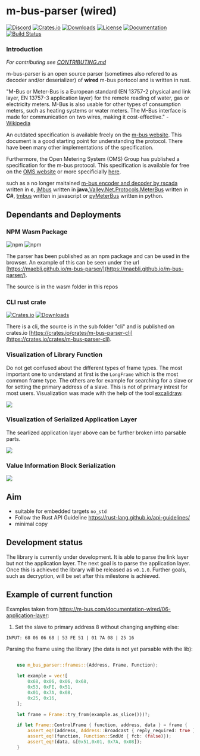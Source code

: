 
# m-bus-parser (wired)

[![Discord](https://img.shields.io/badge/Discord-Join%20Now-blue?style=flat&logo=Discord)](https://discord.gg/FfmecQ4wua)
[![Crates.io](https://img.shields.io/crates/v/m-bus-parser.svg)](https://crates.io/crates/m-bus-parser) [![Downloads](https://img.shields.io/crates/d/m-bus-parser.svg)](https://crates.io/crates/m-bus-parser) [![License](https://img.shields.io/crates/l/m-bus-parser.svg)](https://crates.io/crates/m-bus-parser) [![Documentation](https://docs.rs/m-bus-parser/badge.svg)](https://docs.rs/m-bus-parser) [![Build Status](https://github.com/maebli/m-bus-parser/actions/workflows/rust.yml/badge.svg)](https://github.com/maebli/m-bus-parser/actions/workflows/rust.yml)

### Introduction 

*For contributing see [CONTRIBUTING.md](./CONTRIBUTING.md)*

m-bus-parser is an open source parser (sometimes also refered to as decoder and/or deserializer) of **wired** m-bus portocol and is written in rust. 

"M-Bus or Meter-Bus is a European standard (EN 13757-2 physical and link layer, EN 13757-3 application layer) for the remote reading of water, gas or electricity meters. M-Bus is also usable for other types of consumption meters, such as heating systems or water meters. The M-Bus interface is made for communication on two wires, making it cost-effective." - [Wikipedia](https://en.wikipedia.org/wiki/Meter-Bus)

An outdated specification is available freely on the [m-bus website](https://m-bus.com/documentation). This document is a good starting point for understanding the protocol. There have been many other implementations of the specification. 

Furthermore, the Open Metering System (OMS) Group has published a specification for the m-bus protocol. This specification is available for free on the [OMS website](https://www.oms-group.org/en/) or more specificially [here](https://oms-group.org/en/open-metering-system/oms-specification).


 such as a no longer maitained [ m-bus encoder and decoder by rscada](https://github.com/rscada/libmbus) written in **c**, [jMbus](https://github.com/qvest-digital/jmbus) written in **java**,[Valley.Net.Protocols.MeterBus](https://github.com/sympthom/Valley.Net.Protocols.MeterBus/) written in **C#**, [tmbus](https://dev-lab.github.io/tmbus/) written in javascript or [pyMeterBus](https://github.com/ganehag/pyMeterBus) written in python.


## Dependants and Deployments

### NPM Wasm Package
![npm](https://img.shields.io/npm/dm/m-bus-parser-wasm-pack.svg) ![npm](https://img.shields.io/npm/v/m-bus-parser-wasm-pack.svg)

The parser has been published as an npm package and can be used in the browser. An example of this can be seen under the url [https://maebli.github.io/m-bus-parser/](https://maebli.github.io/m-bus-parser/).

The source is in the wasm folder in this repos 


### CLI rust crate
[![Crates.io](https://img.shields.io/crates/v/m-bus-parser-cli.svg)](https://crates.io/crates/m-bus-parser-cli) [![Downloads](https://img.shields.io/crates/d/m-bus-parser-cli.svg)](https://crates.io/crates/m-bus-parser-cli)

There is a cli, the source is in the sub folder "cli" and is published on crates.io [https://crates.io/crates/m-bus-parser-cli](https://crates.io/crates/m-bus-parser-cli).


### Visualization of Library Function

Do not get confused about the different types of frame types. The most important one to understand at first is the `LongFrame` which is the most common frame type. The others are for example for searching for a slave or for setting the primary address of a slave. This is not of primary intrest for most users. Visualization was made with the help of the tool [excalidraw](https://excalidraw.com/).

![](./resources/function.png)

### Visualization of Serialized Application Layer

The searlized application layer above can be further broken into parsable parts.

![](./resources/application-layer.png)


### Value Information Block Serialization

![](./resources/application-layer-valueinformationblock.png)

## Aim

- suitable for embedded targets `no_std`
- Follow the Rust API Guideline https://rust-lang.github.io/api-guidelines/
- minimal copy

## Development status 

The library is currently under development. It is able to parse the link layer but not the application layer. The next goal is to parse the application layer. Once this is achieved the library will be released as `v0.1.0`. Further goals, such as decryption, will be set after this milestone is achieved. 

## Example of current function

Examples taken from https://m-bus.com/documentation-wired/06-application-layer:

1. Set the slave to primary address 8 without changing anything else:

``INPUT: 68 06 06 68 | 53 FE 51 | 01 7A 08 | 25 16``

Parsing the frame using the library (the data is not yet parsable with the lib):

```rust
   
    use m_bus_parser::frames::{Address, Frame, Function};

    let example = vec![ 
        0x68, 0x06, 0x06, 0x68, 
        0x53, 0xFE, 0x51, 
        0x01, 0x7A, 0x08, 
        0x25, 0x16,
    ];

    let frame = Frame::try_from(example.as_slice()))?;

    if let Frame::ControlFrame { function, address, data } = frame {
        assert_eq!(address, Address::Broadcast { reply_required: true });
        assert_eq!(function, Function::SndUd { fcb: (false)});
        assert_eq!(data, &[0x51,0x01, 0x7A, 0x08]);
    }

```
